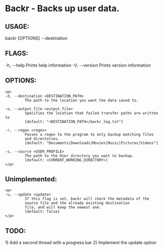  <h1>Backr - Backs up user data.</h1>

 <h2>USAGE:</h2>
    <p>backr [OPTIONS] --destination <DESTINATION_PATH></p>

<h2>FLAGS:</h2>
    <p>-h, --help
             Prints help information
    -V, --version
             Prints version information
    </p>


 <h2>OPTIONS:</h2>

    <p>
    -d, --destination <DESTINATION_PATH>
             The path to the location you want the data saved to.

    -o, --output_file <output_file>
             Specifies the location that failed transfer paths are written to
             [default: "<DESTINATION_PATH>/backr_log.txt"]

    -r, --regex <regex>
             Passes a regex to the program to only backup matching files
             and directories.
             [default: "Documents|Downloads|Movies|Music|Pictures|Videos"]

    -s, --source <USER_PROFILE>
             The path to the User directory you want to backup.
             [default: <CURRENT_WORKING_DIRECTORY>]
    </p>

 <h2>Unimplemented:</h2>

    <p>
    -u, --update <update>
             If this flag is set, backr will check the metadata of the
             source file and the already existing destination
             file, and will keep the newest one.
             [default: false]
    </p>

 <h2>TODO:</h2>

 <p>
 1) Add a second thread with a progress bar
 2) Implement the update option
 </p>
